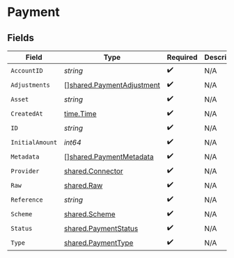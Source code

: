 # Payment


## Fields

| Field                                                                  | Type                                                                   | Required                                                               | Description                                                            | Example                                                                |
| ---------------------------------------------------------------------- | ---------------------------------------------------------------------- | ---------------------------------------------------------------------- | ---------------------------------------------------------------------- | ---------------------------------------------------------------------- |
| `AccountID`                                                            | *string*                                                               | :heavy_check_mark:                                                     | N/A                                                                    |                                                                        |
| `Adjustments`                                                          | [][shared.PaymentAdjustment](../../models/shared/paymentadjustment.md) | :heavy_check_mark:                                                     | N/A                                                                    |                                                                        |
| `Asset`                                                                | *string*                                                               | :heavy_check_mark:                                                     | N/A                                                                    | USD                                                                    |
| `CreatedAt`                                                            | [time.Time](https://pkg.go.dev/time#Time)                              | :heavy_check_mark:                                                     | N/A                                                                    |                                                                        |
| `ID`                                                                   | *string*                                                               | :heavy_check_mark:                                                     | N/A                                                                    | XXX                                                                    |
| `InitialAmount`                                                        | *int64*                                                                | :heavy_check_mark:                                                     | N/A                                                                    | 100                                                                    |
| `Metadata`                                                             | [][shared.PaymentMetadata](../../models/shared/paymentmetadata.md)     | :heavy_check_mark:                                                     | N/A                                                                    |                                                                        |
| `Provider`                                                             | [shared.Connector](../../models/shared/connector.md)                   | :heavy_check_mark:                                                     | N/A                                                                    |                                                                        |
| `Raw`                                                                  | [shared.Raw](../../models/shared/raw.md)                               | :heavy_check_mark:                                                     | N/A                                                                    |                                                                        |
| `Reference`                                                            | *string*                                                               | :heavy_check_mark:                                                     | N/A                                                                    |                                                                        |
| `Scheme`                                                               | [shared.Scheme](../../models/shared/scheme.md)                         | :heavy_check_mark:                                                     | N/A                                                                    |                                                                        |
| `Status`                                                               | [shared.PaymentStatus](../../models/shared/paymentstatus.md)           | :heavy_check_mark:                                                     | N/A                                                                    |                                                                        |
| `Type`                                                                 | [shared.PaymentType](../../models/shared/paymenttype.md)               | :heavy_check_mark:                                                     | N/A                                                                    |                                                                        |